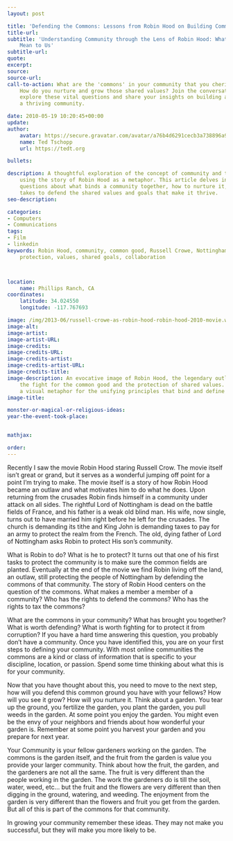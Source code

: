 ```yaml
---
layout: post

title: 'Defending the Commons: Lessons from Robin Hood on Building Community'
title-url:
subtitle: 'Understanding Community through the Lens of Robin Hood: What the Commons
    Mean to Us'
subtitle-url:
quote:
excerpt:
source:
source-url:
call-to-action: What are the 'commons' in your community that you cherish and defend?
    How do you nurture and grow those shared values? Join the conversation below to
    explore these vital questions and share your insights on building and sustaining
    a thriving community.

date: 2010-05-19 10:20:45+00:00
update:
author:
    avatar: https://secure.gravatar.com/avatar/a76b4d6291cecb3a738896a971bfb903?s=512&d=mp&r=g
    name: Ted Tschopp
    url: https://tedt.org

bullets:

description: A thoughtful exploration of the concept of community and the common good,
    using the story of Robin Hood as a metaphor. This article delves into the core
    questions about what binds a community together, how to nurture it, and what it
    takes to defend the shared values and goals that make it thrive.
seo-description:

categories:
- Computers
- Communications
tags:
- Film
- linkedin
keywords: Robin Hood, community, common good, Russell Crowe, Nottingham, garden metaphor,
    protection, values, shared goals, collaboration



location:
    name: Phillips Ranch, CA
coordinates:
    latitude: 34.024550
    longitude: -117.767693

image: /img/2013-06/russell-crowe-as-robin-hood-robin-hood-2010-movie.webp
image-alt:
image-artist:
image-artist-URL:
image-credits:
image-credits-URL:
image-credits-artist:
image-credits-artist-URL:
image-credits-title:
image-description: An evocative image of Robin Hood, the legendary outlaw, symbolizing
    the fight for the common good and the protection of shared values. It serves as
    a visual metaphor for the unifying principles that bind and define a community.
image-title:

monster-or-magical-or-religious-ideas:
year-the-event-took-place:


mathjax:

order:
---
```

Recently I saw the movie Robin Hood staring Russell Crow. The movie itself isn’t great or grand, but it serves as a wonderful jumping off point for a point I’m trying to make. The movie itself is a story of how Robin Hood became an outlaw and what motivates him to do what he does. Upon returning from the crusades Robin finds himself in a community under attack on all sides. The rightful Lord of Nottingham is dead on the battle fields of France, and his father is a weak old blind man. His wife, now single, turns out to have married him right before he left for the crusades. The church is demanding its tithe and King John is demanding taxes to pay for an army to protect the realm from the French. The old, dying father of Lord of Nottingham asks Robin to protect His son’s community.

What is Robin to do? What is he to protect? It turns out that one of his first tasks to protect the community is to make sure the common fields are planted. Eventually at the end of the movie we find Robin living off the land, an outlaw, still protecting the people of Nottingham by defending the commons of that community. The story of Robin Hood centers on the question of the commons. What makes a member a member of a community? Who has the rights to defend the commons? Who has the rights to tax the commons?

What are the commons in your community? What has brought you together? What is worth defending? What is worth fighting for to protect it from corruption? If you have a hard time answering this question, you probably don’t have a community. Once you have identified this, you are on your first steps to defining your community. With most online communities the commons are a kind or class of information that is specific to your discipline, location, or passion. Spend some time thinking about what this is for your community.

Now that you have thought about this, you need to move to the next step, how will you defend this common ground you have with your fellows? How will you see it grow? How will you nurture it. Think about a garden. You tear up the ground, you fertilize the garden, you plant the garden, you pull weeds in the garden. At some point you enjoy the garden. You might even be the envy of your neighbors and friends about how wonderful your garden is. Remember at some point you harvest your garden and you prepare for next year.

Your Community is your fellow gardeners working on the garden. The commons is the garden itself, and the fruit from the garden is value you provide your larger community. Think about how the fruit, the garden, and the gardeners are not all the same. The fruit is very different than the people working in the garden. The work the gardeners do is till the soil, water, weed, etc… but the fruit and the flowers are very different than then digging in the ground, watering, and weeding. The enjoyment from the garden is very different than the flowers and fruit you get from the garden. But all of this is part of the commons for that community.

In growing your community remember these ideas. They may not make you successful, but they will make you more likely to be.